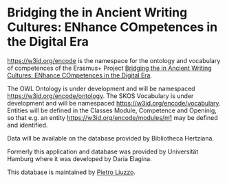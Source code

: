 # Bridging the <gap> in Ancient Writing Cultures: ENhance COmpetences in the Digital Era

https://w3id.org/encode is the namespace for the ontology and vocabulary of competences of the Erasmus+ Project [Bridging the <gap> in Ancient Writing Cultures: ENhance COmpetences in the Digital Era](https://site.unibo.it/encode/it).

The OWL Ontology is under development and will be namespaced https://w3id.org/encode/ontology.
The SKOS Vocabulary is under development and will be namespaced https://w3id.org/encode/vocabulary.
Entities will be defined in the Classes Module, Competence and Openinig, so that e.g. an entity  https://w3id.org/encode/modules/m1 may be defined and identified.

Data will be available on the database provided by Bibliotheca Hertziana. 
 
  Formerly this application and database was provided by Universität Hamburg where it was developed by Daria Elagina. 
  
  This database is maintained by [Pietro Liuzzo](https://orcid.org/0000-0001-5714-4011).
